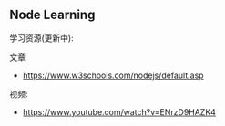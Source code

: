 ## Node Learning
学习资源(更新中):

文章

- https://www.w3schools.com/nodejs/default.asp

视频:

- https://www.youtube.com/watch?v=ENrzD9HAZK4
